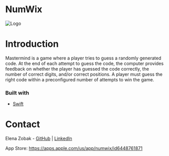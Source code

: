 # NumWix

![Logo](./Assets.xcassets/Screenshot-2.imageset/Screenshot-2.png)



# Introduction

Mastermind is a game where a player tries to guess a randomly generated code. At the end of each attempt to guess the code, the computer provides feedback on whether the player has guessed the code correctly, the number of correct digits, and/or correct positions. A player must guess the right code within a preconfigured number of attempts to win the game.

### Built with

- [Swift](https://www.swift.org/)


# Contact

Elena Zobak - [GitHub](https://github.com/elenazobak) | [LinkedIn](https://www.linkedin.com/in/elenazobak/)

App Store: https://apps.apple.com/us/app/numwix/id6448761871


